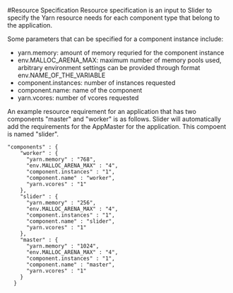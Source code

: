 <!---
  Licensed under the Apache License, Version 2.0 (the "License");
  you may not use this file except in compliance with the License.
  You may obtain a copy of the License atcomponent
  
   http://www.apache.org/licenses/LICENSE-2.0
  
  Unless required by applicable law or agreed to in writing, software
  distributed under the License is distributed on an "AS IS" BASIS,
  WITHOUT WARRANTIES OR CONDITIONS OF ANY KIND, either express or implied.
  See the License for the specific language governing permissions and
  limitations under the License. See accompanying LICENSE file.
-->

#Resource Specification
Resource specification is an input to Slider to specify the Yarn resource needs for each component type that belong to the application.

Some parameters that can be specified for a component instance include:

* yarn.memory: amount of memory requried for the component instance
* env.MALLOC_ARENA_MAX: maximum number of memory pools used, arbitrary environment settings can be provided through format env.NAME_OF_THE_VARIABLE
* component.instances: number of instances requested
* component.name: name of the component 
* yarn.vcores: number of vcores requested

An example resource requirement for an application that has two components "master" and "worker" is as follows. Slider will automatically add the requirements for the AppMaster for the application. This compoent is named "slider".

```
"components" : {
    "worker" : {
      "yarn.memory" : "768",
      "env.MALLOC_ARENA_MAX" : "4",
      "component.instances" : "1",
      "component.name" : "worker",
      "yarn.vcores" : "1"
    },
    "slider" : {
      "yarn.memory" : "256",
      "env.MALLOC_ARENA_MAX" : "4",
      "component.instances" : "1",
      "component.name" : "slider",
      "yarn.vcores" : "1"
    },
    "master" : {
      "yarn.memory" : "1024",
      "env.MALLOC_ARENA_MAX" : "4",
      "component.instances" : "1",
      "component.name" : "master",
      "yarn.vcores" : "1"
    }
  }
```
